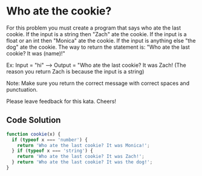 # Who ate the cookie?

For this problem you must create a program that says who ate the last cookie. If the input is a string then "Zach" ate the cookie. If the input is a float or an int then "Monica" ate the cookie. If the input is anything else "the dog" ate the cookie. The way to return the statement is: "Who ate the last cookie? It was (name)!"

Ex: Input = "hi" --> Output = "Who ate the last cookie? It was Zach! (The reason you return Zach is because the input is a string)

Note: Make sure you return the correct message with correct spaces and punctuation.

Please leave feedback for this kata. Cheers!


## Code Solution 

```js
function cookie(x) {
  if (typeof x === 'number') {
    return 'Who ate the last cookie? It was Monica!';
  } if (typeof x === 'string') {
    return 'Who ate the last cookie? It was Zach!';
  } return 'Who ate the last cookie? It was the dog!';
}

```